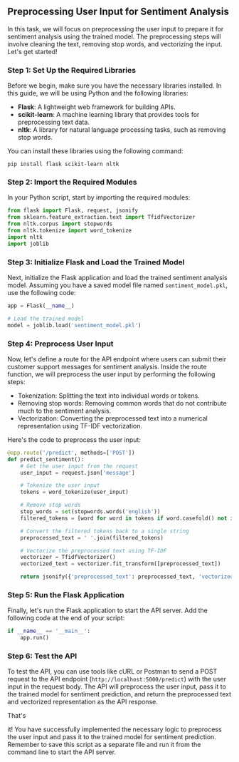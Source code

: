 

## Preprocessing User Input for Sentiment Analysis

In this task, we will focus on preprocessing the user input to prepare it for sentiment analysis using the trained model. The preprocessing steps will involve cleaning the text, removing stop words, and vectorizing the input. Let's get started!

### Step 1: Set Up the Required Libraries

Before we begin, make sure you have the necessary libraries installed. In this guide, we will be using Python and the following libraries:

- **Flask**: A lightweight web framework for building APIs.
- **scikit-learn**: A machine learning library that provides tools for preprocessing text data.
- **nltk**: A library for natural language processing tasks, such as removing stop words.

You can install these libraries using the following command:

```shell
pip install flask scikit-learn nltk
```

### Step 2: Import the Required Modules

In your Python script, start by importing the required modules:

```python
from flask import Flask, request, jsonify
from sklearn.feature_extraction.text import TfidfVectorizer
from nltk.corpus import stopwords
from nltk.tokenize import word_tokenize
import nltk
import joblib
```

### Step 3: Initialize Flask and Load the Trained Model

Next, initialize the Flask application and load the trained sentiment analysis model. Assuming you have a saved model file named `sentiment_model.pkl`, use the following code:

```python
app = Flask(__name__)

# Load the trained model
model = joblib.load('sentiment_model.pkl')
```

### Step 4: Preprocess User Input

Now, let's define a route for the API endpoint where users can submit their customer support messages for sentiment analysis. Inside the route function, we will preprocess the user input by performing the following steps:

- Tokenization: Splitting the text into individual words or tokens.
- Removing stop words: Removing common words that do not contribute much to the sentiment analysis.
- Vectorization: Converting the preprocessed text into a numerical representation using TF-IDF vectorization.

Here's the code to preprocess the user input:

```python
@app.route('/predict', methods=['POST'])
def predict_sentiment():
    # Get the user input from the request
    user_input = request.json['message']

    # Tokenize the user input
    tokens = word_tokenize(user_input)

    # Remove stop words
    stop_words = set(stopwords.words('english'))
    filtered_tokens = [word for word in tokens if word.casefold() not in stop_words]

    # Convert the filtered tokens back to a single string
    preprocessed_text = ' '.join(filtered_tokens)

    # Vectorize the preprocessed text using TF-IDF
    vectorizer = TfidfVectorizer()
    vectorized_text = vectorizer.fit_transform([preprocessed_text])

    return jsonify({'preprocessed_text': preprocessed_text, 'vectorized_text': vectorized_text.toarray().tolist()})
```

### Step 5: Run the Flask Application

Finally, let's run the Flask application to start the API server. Add the following code at the end of your script:

```python
if __name__ == '__main__':
    app.run()
```

### Step 6: Test the API

To test the API, you can use tools like cURL or Postman to send a POST request to the API endpoint (`http://localhost:5000/predict`) with the user input in the request body. The API will preprocess the user input, pass it to the trained model for sentiment prediction, and return the preprocessed text and vectorized representation as the API response.

That's

 it! You have successfully implemented the necessary logic to preprocess the user input and pass it to the trained model for sentiment prediction. Remember to save this script as a separate file and run it from the command line to start the API server.


